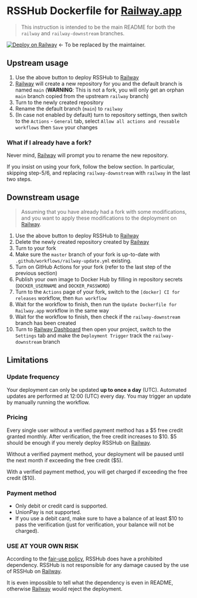 # RSSHub Dockerfile for [Railway.app]

> This instruction is intended to be the main README for both the `railway` and `railway-downstream` branches.

[![Deploy on Railway](https://railway.app/button.svg)](https://railway.app/new/template/PyitVR) <- To be replaced by the maintainer.

## Upstream usage

1. Use the above button to deploy RSSHub to [Railway]
2. [Railway] will create a new repository for you and the default branch is named `main` (**WARNING**: This is not a fork, you will only get an orphan `main` branch copied from the upstream `railway` branch)
3. Turn to the newly created repository
4. Rename the default branch (`main`) to `railway`
5. (In case not enabled by default) turn to repository settings, then switch to the `Actions` - `General` tab, select `Allow all actions and reusable workflows` then `Save` your changes

### What if I already have a fork?

Never mind, [Railway] will prompt you to rename the new repository.

If you insist on using your fork, follow the below section. In particular, skipping step-5/6, and replacing `railway-downstream` with `railway` in the last two steps.

## Downstream usage

> Assuming that you have already had a fork with some modifications, and you want to apply these modifications to the deployment on [Railway].

1. Use the above button to deploy RSSHub to [Railway]
2. Delete the newly created repository created by [Railway]
3. Turn to your fork
4. Make sure the `master` branch of your fork is up-to-date with `.github/workflows/railway-update.yml` existing.
5. Turn on GitHub Actions for your fork (refer to the last step of the previous section)
6. Publish your own image to Docker Hub by filling in repository secrets (`DOCKER_USERNAME` and `DOCKER_PASSWORD`)
7. Turn to the `Actions` page of your fork, switch to the `[docker] CI for releases` workflow, then `Run workflow`
8. Wait for the workflow to finish, then run the `Update Dockerfile for Railway.app` workflow in the same way
9. Wait for the workflow to finish, then check if the `railway-downstream` branch has been created
10. Turn to [Railway Dashboard](https://railway.app/dashboard) then open your project, switch to the `Settings` tab and make the `Deployment Trigger` track the `railway-downstream` branch

## Limitations

### Update frequency

Your deployment can only be updated **up to once a day** (UTC). Automated updates are performed at 12:00 (UTC) every day. You may trigger an update by manually running the workflow.

### Pricing

Every single user without a verified payment method has a $5 free credit granted monthly. After verification, the free credit increases to $10. $5 should be enough if you merely deploy RSSHub on [Railway].

Without a verified payment method, your deployment will be paused until the next month if exceeding the free credit ($5).

With a verified payment method, you will get charged if exceeding the free credit ($10).

### Payment method

* Only debit or credit card is supported.
* UnionPay is not supported.
* If you use a debit card, make sure to have a balance of at least $10 to pass the verification (just for verification, your balance will not be charged).

### USE AT YOUR OWN RISK

According to the [fair-use policy](https://railway.app/legal/fair-use), RSSHub does have a prohibited dependency. RSSHub is not responsible for any damage caused by the use of RSSHub on [Railway].

It is even impossible to tell what the dependency is even in README, otherwise [Railway] would reject the deployment.

[Railway.app]: https://railway.app
[Railway]: https://railway.app
